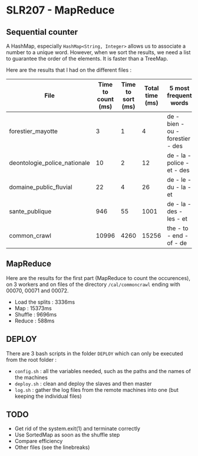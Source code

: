 # SLR207 - MapReduce

## Sequential counter

A HashMap, especially `HashMap<String, Integer>` allows us to associate a number to a unique word. However, when we sort the results, we need a list to guarantee the order of the elements. It is faster than a TreeMap.

Here are the results that I had on the different files :

| File                         | Time to count (ms) | Time to sort (ms) | Total time (ms) | 5 most frequent words            |
|------------------------------|--------------------|-------------------|-----------------|----------------------------------|
| forestier_mayotte            | 3                  | 1                 | 4               | de - bien - ou - forestier - des |
| deontologie_police_nationale | 10                 | 2                 | 12              | de - la - police - et - des      |
| domaine_public_fluvial       | 22                 | 4                 | 26              | de - le - du - la - et           |
| sante_publique               | 946                | 55                | 1001            | de - la - des - les - et         |
| common_crawl                 | 10996              | 4260              | 15256           | the - to - end - of - de         |

## MapReduce

Here are the results for the first part (MapReduce to count the occurences), on 3 workers and on files of the directory `/cal/commoncrawl` ending with 00070, 00071 and 00072.

* Load the splits : 3336ms
* Map : 15373ms
* Shuffle : 9696ms
* Reduce : 588ms

## DEPLOY

There are 3 bash scripts in the folder `DEPLOY` which can only be executed from the root folder :
- `config.sh` : all the variables needed, such as the paths and the names of the machines
- `deploy.sh` : clean and deploy the slaves and then master
- `log.sh` : gather the log files from the remote machines into one (but keeping the individual files)

## TODO

- Get rid of the system.exit(1) and terminate correctly
- Use SortedMap as soon as the shuffle step
- Compare efficiency
- Other files (see the linebreaks)

